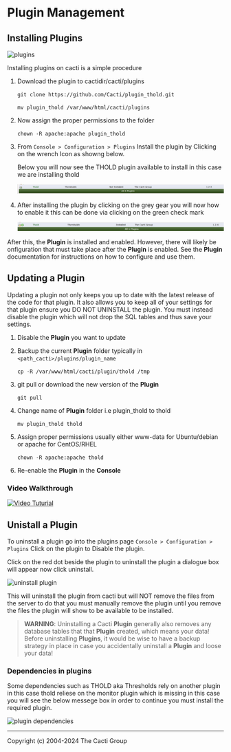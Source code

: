 # Plugin Management

## Installing Plugins

![plugins](images/plugins.png)

Installing plugins on cacti is a simple procedure

1. Download the plugin to cactidir/cacti/plugins

   ```console
   git clone https://github.com/Cacti/plugin_thold.git
   ```

   ```console
   mv plugin_thold /var/www/html/cacti/plugins
   ```

2. Now assign the proper permissions to the folder

   ```console
   chown -R apache:apache plugin_thold
   ```

3. From `Console > Configuration > Plugins` Install the plugin by Clicking on
   the wrench Icon as showng below.

   Below you will now see the THOLD plugin available to install in this case we
   are installing thold

   ![thold plugin](images/thold-install.png)

4. After installing the plugin by clicking on the grey gear you will now how to
   enable it this can be done via clicking on the green check mark

   ![thold plugin enable](images/thold-enable.png)

After this, the **Plugin** is installed and enabled. However, there will likely
be onfiguration that must take place after the **Plugin** is enabled. See the
**Plugin** documentation for instructions on how to configure and use them.

## Updating a Plugin

Updating a plugin not only keeps you up to date with the latest release of the
code for that plugin. It also allows you to keep all of your settings for that
plugin ensure you DO NOT UNINSTALL the plugin. You must instead disable the
plugin which will not drop the SQL tables and thus save your settings.

1. Disable the **Plugin** you want to update

2. Backup the current **Plugin** folder typically in
   `<path_cacti>/plugins/plugin_name`

   ```console
   cp -R /var/www/html/cacti/plugin/thold /tmp
   ```

3. git pull or download the new version of the **Plugin**

   ```console
   git pull
   ```

4. Change name of **Plugin** folder i.e plugin_thold to thold

   ```console
   mv plugin_thold thold
   ```

5. Assign proper permissions usually either www-data for Ubuntu/debian or apache
   for CentOS/RHEL

   ```console
   chown -R apache:apache thold
   ```

6. Re-enable the **Plugin** in the **Console**

### Video Walkthrough

[![Video Tuturial](http://img.youtube.com/vi/TPKu-2XYKok/0.jpg)](https://youtu.be/TPKu-2XYKok)

## Unistall a Plugin

To uninstall a plugin go into the plugins page
`Console > Configuration > Plugins` Click on the plugin to Disable the plugin.

Click on the red dot beside the plugin to uninstall the plugin a dialogue box
will appear now click uninstall.

![uninstall plugin](images/plugins-uninstall.png)

This will uninstall the plugin from cacti but will NOT remove the files from the
server to do that you must manually remove the plugin until you remove the files
the plugin will show to be available to be installed.

> **WARNING**: Uninstalling a Cacti **Plugin** generally also removes any
> database tables that that **Plugin** created, which means your data! Before
> uninstalling **Plugins**, it would be wise to have a backup strategy in place
> in case you accidentally uninstall a **Plugin** and loose your data!

### Dependencies in plugins

Some dependencies such as THOLD aka Thresholds rely on another plugin in this
case thold reliese on the monitor plugin which is missing in this case you will
see the below messege box in order to continue you must install the required
plugin.

![plugin dependencies](images/plugins-dependencies.png)

---

Copyright (c) 2004-2024 The Cacti Group
